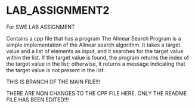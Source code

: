 # LAB_ASSIGNMENT2
For SWE LAB ASSIGNMENT 

Contains a cpp file that has a program The Alinear Search Program is a simple implementation of the Alinear search algorithm. It takes a target value and a list of elements as input, and it searches for the target value within the list. If the target value is found, the program returns the index of the target value in the list; otherwise, it returns a message indicating that the target value is not present in the list.

THIS IS BRANCH OF THE MAIN FILE!!!

THERE ARE NON CHANGES TO THE CPP FILE HERE. ONLY THE README FILE HAS BEEN EDITED!!!
